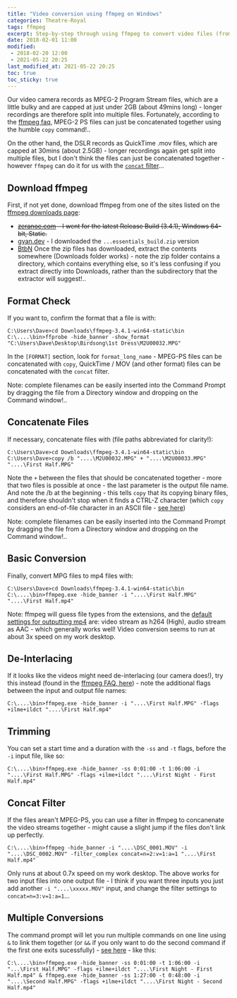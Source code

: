 ```yaml
---
title: "Video conversion using ffmpeg on Windows"
categories: Theatre-Royal
tags: ffmpeg
excerpt: Step-by-step through using ffmpeg to convert video files (from our video camera) to mp4's
date: 2018-02-01 11:00
modified:
 - 2018-02-20 12:00
 - 2021-05-22 20:25
last_modified_at: 2021-05-22 20:25
toc: true
toc_sticky: true
---
```


Our video camera records as MPEG-2 Program Stream files, which are a little bulky and are capped at just under 2GB (about 49mins long) - longer recordings are therefore split into multiple files.  Fortunately, according to the [ffmpeg faq](http://www.ffmpeg.org/faq.html#Concatenating-using-the-concat-protocol-_0028file-level_0029), MPEG-2 PS files can just be concatenated together using the humble `copy` command!..


On the other hand, the DSLR records as QuickTime .mov files, which are capped at 30mins (about 2.5GB) - longer recordings again get split into multiple files, but I don't think the files can just be concatenated together - however `ffmpeg` can do it for us with the [`concat` filter](http://www.ffmpeg.org/ffmpeg-filters.html#concat)...


## Download ffmpeg

First, if not yet done, download ffmpeg from one of the sites listed on the [ffmpeg downloads page](https://www.ffmpeg.org/download.html#build-windows):
 - ~~[zeranoe.com](https://ffmpeg.zeranoe.com/builds/) - I went for the latest Release Build (3.4.1), Windows 64-bit, Static.~~
 - [gyan.dev](https://www.gyan.dev/ffmpeg/builds/ffmpeg-git-github) - I downloaded the `...essentials_build.zip` version
 - [BtbN](https://github.com/BtbN/FFmpeg-Builds/releases)
Once the zip files has downloaded, extract the contents somewhere (Downloads folder works) - note the zip folder contains a directory, which contains everything else, so it's less confusing if you extract directly into Downloads, rather than the subdirectory that the extractor will suggest!..


## Format Check

If you want to, confirm the format that a file is with:
```terminal
C:\Users\Dave>cd Downloads\ffmpeg-3.4.1-win64-static\bin
C:\....\bin>ffprobe -hide_banner -show_format "C:\Users\Dave\Desktop\Birdsong\1st Dress\M2U00032.MPG"
```
In the `[FORMAT]` section, look for `format_long_name` - MPEG-PS files can be concatenated with `copy`, QuickTime / MOV (and other format) files can be concatenated with the `concat` filter.


Note: complete filenames can be easily inserted into the Command Prompt by dragging the file from a Directory window and dropping on the Command window!..


## Concatenate Files

If necessary, concatenate files with (file paths abbreviated for clarity!):
```terminal
C:\Users\Dave>cd Downloads\ffmpeg-3.4.1-win64-static\bin
C:\Users\Dave>copy /b "....\M2U00032.MPG" + "....\M2U00033.MPG" "....\First Half.MPG"
```
Note the `+` between the files that should be concatenated together - more that two files is possible at once - the last parameter is the output file name.  And note the /b at the beginning - this tells `copy` that its copying binary files, and therefore shouldn't stop when it finds a CTRL-Z character (which `copy` considers an end-of-file character in an ASCII file - [see here](https://technet.microsoft.com/en-gb/library/bb490886.aspx#ECAA))


Note: complete filenames can be easily inserted into the Command Prompt by dragging the file from a Directory window and dropping on the Command window!..


## Basic Conversion

Finally, convert MPG files to mp4 files with:
```terminal
C:\Users\Dave>cd Downloads\ffmpeg-3.4.1-win64-static\bin
C:\....\bin>ffmpeg.exe -hide_banner -i "....\First Half.MPG" "....\First Half.mp4"
```
Note: ffmpeg will guess file types from the extensions, and the [default settings for outputting mp4](http://www.bugcodemaster.com/article/convert-videos-mp4-format-using-ffmpeg) are: video stream as h264 (High), audio stream as AAC - which generally works well!  Video conversion seems to run at about 3x speed on my work desktop.


## De-Interlacing

If it looks like the videos might need de-interlacing (our camera does!), try this instead (found in the [ffmpeg FAQ, here](http://www.ffmpeg.org/faq.html#Interlaced-video-looks-very-bad-when-encoded-with-ffmpeg_002c-what-is-wrong_003f)) - note the additional flags between the input and output file names:
```terminal
C:\....\bin>ffmpeg.exe -hide_banner -i "....\First Half.MPG" -flags +ilme+ildct "....\First Half.mp4"
```


## Trimming

You can set a start time and a duration with the `-ss` and `-t` flags, before the `-i` input file, like so:
```terminal
C:\....\bin>ffmpeg.exe -hide_banner -ss 0:01:00 -t 1:06:00 -i "....\First Half.MPG" -flags +ilme+ildct "....\First Night - First Half.mp4"
```


## Concat Filter

If the files arean't MPEG-PS, you can use a filter in ffmpeg to concanenate the video streams together - might cause a slight jump if the files don't link up perfectly.
```terminal
C:\....\bin>ffmpeg -hide_banner -i "....\DSC_0001.MOV" -i "....\DSC_0002.MOV" -filter_complex concat=n=2:v=1:a=1 "....\First Half.mp4"
```
Only runs at about 0.7x speed on my work desktop.  The above works for two input files into one output file - I think if you want three inputs you just add another `-i "....\xxxxx.MOV"` input, and change the filter settings to `concat=n=3:v=1:a=1`...


## Multiple Conversions

The command prompt will let you run multiple commands on one line using `&` to link them together (or `&&` if you only want to do the second command if the first one exits sucessfully) - [see here](https://stackoverflow.com/questions/8055371/how-do-i-run-two-commands-in-one-line-in-windows-cmd#answer-8055390) - like this: 
```terminal
C:\....\bin>ffmpeg.exe -hide_banner -ss 0:01:00 -t 1:06:00 -i "...\First Half.MPG" -flags +ilme+ildct "....\First Night - First Half.mp4" & ffmpeg.exe -hide_banner -ss 1:27:00 -t 0:48:00 -i "....\Second Half.MPG" -flags +ilme+ildct "....\First Night - Second Half.mp4"
```
